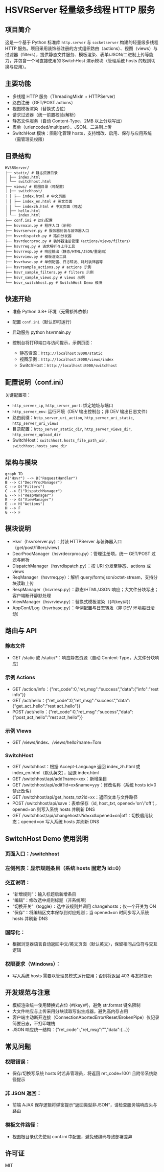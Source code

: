 # HSVRServer 轻量级多线程 HTTP 服务

## 项目简介
这是一个基于 Python 标准库 `http.server` 与 `socketserver` 构建的轻量级多线程 HTTP 服务。项目采用装饰器注册的方式组织路由（actions）、视图（views）与过滤器（filters），提供静态文件服务、模板渲染、表单/JSON/二进制上传等能力，并包含一个可直接使用的 SwitchHost 演示模块（管理系统 hosts 的规则切换与应用）。

## 主要功能
- 多线程 HTTP 服务（ThreadingMixIn + HTTPServer）
- 路由注册（GET/POST actions）
- 视图模板渲染（替换式占位）
- 请求过滤器（统一前置校验/解析）
- 静态文件服务（自动 Content-Type，2MB 以上分块写出）
- 表单（urlencoded/multipart）、JSON、二进制上传
- SwitchHost 模块：图形化管理 hosts，支持增改、启用、保存与应用系统（需管理员权限）

## 目录结构

```
HVSRServer/
├── static/ # 静态资源目录
│ ├── index.html
│ └── switchhost.html
├── views/ # 视图目录（可配置）
│ ├── switchhost/
│ │ ├── index.html # 中文页面
│ │ ├── index_en.html # 英文页面
│ │ └── indexzh.html # 中文页面（可选）
│ ├── hello.html
│ └── index.html
├── conf.ini # 运行配置
├── hsvrmain.py # 程序入口（示例）
├── hsvrserver.py # 服务器封装与装饰器入口
├── hsvrdispatch.py # 路由分发器
├── hsvrdecrproc.py # 装饰器注册管理（actions/views/filters）
├── hsvrreq.py # 请求解析与上传工具
├── hsvrresp.py # 响应输出（静态/HTML/JSON/重定向）
├── hsvrview.py # 模板渲染工具
├── hsvrbase.py # 单例配置、日志转发、耗时装饰器等
├── hsvrsample_actions.py # actions 示例
├── hsvr_sample_filters.py # filters 示例
├── hsvr_sample_views.py # views 示例
└── hsvr_switchhost.py # SwitchHost Demo 模块
```

## 快速开始
- 准备 Python 3.8+ 环境（无需额外依赖）
- 配置 `conf.ini`（默认即可运行）
- 启动服务 python hsvrmain.py

- 控制台将打印端口与访问提示，示例页面：
  - 静态资源：`http://localhost:8000/static`
  - 视图示例：`http://localhost:8000/views/index`
  - SwitchHost：`http://localhost:8000/switchhost`

## 配置说明（conf.ini）
关键配置项：
- `http_server_ip`, `http_server_port`: 绑定地址与端口
- `http_server_env`: 运行环境（DEV 输出控制台；非 DEV 输出日志文件）
- 路由前缀：`http_server_uri_action`, `http_server_uri_static`, `http_server_uri_views`
- 目录配置：`http_server_static_dir`, `http_server_views_dir`, `http_server_upload_dir`
- SwitchHost：`switchhost.hosts_file_path_win`, `switchhost.hosts_save_dir`

## 架构与模块

```mermaid
graph TD
A("Hsvr") --> B("RequestHandler")
B --> C("DecrProcManager")
C --> D("Filters")
C --> E("DispatchManager")
E --> F("RespManager")
E --> G("ViewManager")
E --> H("Actions")
H --> F
G --> F

```
## 模块说明
- Hsvr（hsvrserver.py）：封装 HTTPServer 与装饰器入口（get/post/filters/view）
- DecrProcManager（hsvrdecrproc.py）：管理注册项，统一 GET/POST 过滤与解析
- DispatchManager（hsvrdispatch.py）：按 URI 分发至静态、actions 或 views
- ReqManager（hsvrreq.py）：解析 query/form/json/octet-stream，支持分块读取上传
- RespManager（hsvrresp.py）：静态/HTML/JSON 响应；大文件分块写出；客户端断开静默处理
- ViewManager（hsvrview.py）：替换式模板渲染（{#(key)#}）
- AppConf/Log（hsvrbase.py）：单例配置与日志转发（非 DEV 环境每日滚动）

## 路由与 API

### 静态文件
- GET /static 或 /static/*：响应静态资源（自动 Content-Type，大文件分块响应）
### 示例 Actions
- GET /action/info：{"ret_code":0,"ret_msg":"success","data":{"info":"rest info"}}
- GET /act/hello：{"ret_code":0,"ret_msg":"success","data":{"get_act_hello":"rest act_hello"}}
- POST /act/hello：{"ret_code":0,"ret_msg":"success","data":{"post_act_hello":"rest act_hello"}}
### 示例 Views
- GET /views/index、/views/hello?name=Tom
### SwitchHost
- GET /switchhost：根据 Accept-Language 返回 index_zh.html 或 index_en.html（默认英文），回退 index.html
- GET /switchhost/api/add?name=xxx：新增条目
- GET /switchhost/api/edit?id=xx&name=yyy：修改名称（系统 hosts id=0 禁止改名）
- GET /switchhost/api/get_hosts_txt?id=xx：返回文本与文件路径
- POST /switchhost/api/save：表单保存（id, host_txt, opened='on'/'off'），opened=on 则写入系统 hosts 并刷新 DNS
- GET /switchhost/api/changehosts?id=xx&opened=on|off：切换启用状态；opened=on 写入系统 hosts 并刷新 DNS

## SwitchHost Demo 使用说明

### 页面入口：/switchhost
### 左侧列表：显示规则条目（系统 hosts 固定为 id=0）
### 交互说明：
- “新增规则”：输入标题后新增条目
- “编辑”：修改选中规则标题（非系统项）
- “切换开关”（toggle）：选中该规则并调用 changehosts；仅一个开关为 ON
- “保存”：将编辑区文本保存到对应规则；当 opened=on 时同步写入系统 hosts 并刷新 DNS
### 国际化：
- 根据浏览器语言自动返回中文/英文页面（默认英文），保留相同占位符与交互逻辑
### 权限要求（Windows）：
- 写入系统 hosts 需要以管理员模式运行应用；否则将返回 403 与友好提示

## 开发规范与注意
- 模板渲染统一使用替换式占位 {#(key)#}，避免 str.format 键名限制
- 大文件响应与上传采用分块读取写出生成器，避免高内存占用
- 客户端主动断开连接（ConnectionAbortedError/Reset/BrokenPipe）仅记录简要日志，不打印堆栈
- JSON 响应统一结构：{"ret_code":<int>,"ret_msg":"<string>","data":{...}}

## 常见问题
### 权限错误：
- 保存/切换写系统 hosts 时若非管理员，将返回 ret_code=1001 且附带系统路径提示
### 非 JSON 返回：
- 前端 AJAX 保存逻辑将弹窗提示“返回类型非JSON”，请检查服务端响应头与路由
### 模板文件路径：
- 视图根目录优先使用 conf.ini 中配置，避免硬编码导致部署差异

## 许可证

MIT